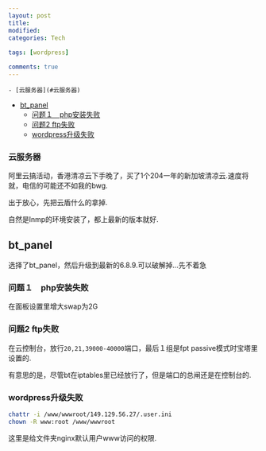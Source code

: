 ```yaml
---
layout: post
title:
modified:
categories: Tech
 
tags: [wordpress]

comments: true
---
```


<!-- TOC -->

    - [云服务器](#云服务器)
- [bt_panel](#bt_panel)
    - [问题１　php安装失败](#问题１　php安装失败)
    - [问题2 ftp失败](#问题2-ftp失败)
    - [wordpress升级失败](#wordpress升级失败)

<!-- /TOC -->

### 云服务器

阿里云搞活动，香港清凉云下手晚了，买了1个204一年的新加坡清凉云.速度将就，电信的可能还不如我的bwg.

出于放心，先把云盾什么的拿掉.

自然是lnmp的环境安装了，都上最新的版本就好.

## bt_panel

选择了bt_panel，然后升级到最新的6.8.9.可以破解掉...先不着急

### 问题１　php安装失败
在面板设置里增大swap为2G

### 问题2 ftp失败

在云控制台，放行`20,21,39000-40000`端口，最后１组是fpt passive模式时宝塔里设置的.

有意思的是，尽管bt在iptables里已经放行了，但是端口的总闸还是在控制台的.

### wordpress升级失败

```sh
chattr -i /www/wwwroot/149.129.56.27/.user.ini
chown -R www:root /www/wwwroot  
```
这里是给文件夹nginx默认用户www访问的权限.
        
        